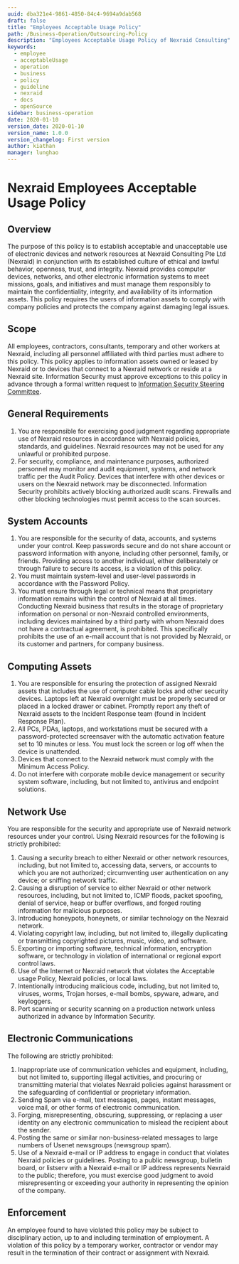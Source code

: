 ```yaml
---
uuid: dba321e4-9861-4850-84c4-9694a9dab568
draft: false
title: "Employees Acceptable Usage Policy"
path: /Business-Operation/Outsourcing-Policy
description: "Employees Acceptable Usage Policy of Nexraid Consulting"
keywords: 
  - employee
  - acceptableUsage
  - operation
  - business
  - policy
  - guideline
  - nexraid
  - docs
  - openSource
sidebar: business-operation
date: 2020-01-10
version_date: 2020-01-10
version_name: 1.0.0
version_changelog: First version
author: kiathan
manager: lunghao
---
```


# Nexraid Employees Acceptable Usage Policy

## Overview
The purpose of this policy is to establish acceptable and unacceptable use of electronic devices and network resources at Nexraid Consulting Pte Ltd (Nexraid) in conjunction with its established culture of ethical and lawful behavior, openness, trust, and integrity.  Nexraid provides computer devices, networks, and other electronic information systems to meet missions, goals, and initiatives and must manage them responsibly to maintain the confidentiality, integrity, and availability of its information assets. This policy requires the users of information assets to comply with company policies and protects the company against damaging legal issues.

## Scope
All employees, contractors, consultants, temporary and other workers at Nexraid, including all personnel affiliated with third parties must adhere to this policy. This policy applies to information assets owned or leased by Nexraid or to devices that connect to a Nexraid network or reside at a Nexraid site. Information Security must approve exceptions to this policy in advance through a formal written request to [Information Security Steering Committee](https://docs.nexraid.com/Information-Security/Information-Security-Steering-Committee).


## General Requirements
1. You are responsible for exercising good judgment regarding appropriate use of Nexraid resources in accordance with Nexraid policies, standards, and guidelines. Nexraid resources may not be used for any unlawful or prohibited purpose. 
2. For security, compliance, and maintenance purposes, authorized personnel may monitor and audit equipment, systems, and network traffic per the Audit Policy. Devices that interfere with other devices or users on the Nexraid network may be disconnected. Information Security prohibits actively blocking authorized audit scans. Firewalls and other blocking technologies must permit access to the scan sources. 


## System Accounts
1. You are responsible for the security of data, accounts, and systems under your control. Keep passwords secure and do not share account or password information with anyone, including other personnel, family, or friends. Providing access to another individual, either deliberately or through failure to secure its access, is a violation of this policy.
2. You must maintain system-level and user-level passwords in accordance with the Password Policy. 
3. You must ensure through legal or technical means that proprietary information remains within the control of Nexraid at all times. Conducting Nexraid business that results in the storage of proprietary information on personal or non-Nexraid controlled environments, including devices maintained by a third party with whom Nexraid does not have a contractual agreement, is prohibited. This specifically prohibits the use of an e-mail account that is not provided by Nexraid, or its customer and partners, for company business.  


## Computing Assets
1. You are responsible for ensuring the protection of assigned Nexraid assets that includes the use of computer cable locks and other security devices. Laptops left at Nexraid overnight must be properly secured or placed in a locked drawer or cabinet. Promptly report any theft of Nexraid assets to the Incident Response team (found in Incident Response Plan).
2. All PCs, PDAs, laptops, and workstations must be secured with a password-protected screensaver with the automatic activation feature set to 10 minutes or less. You must lock the screen or log off when the device is unattended.
3. Devices that connect to the Nexraid network must comply with the Minimum Access Policy.
4. Do not interfere with corporate mobile device management or security system software, including, but not limited to, antivirus and endpoint solutions.

## Network Use
You are responsible for the security and appropriate use of Nexraid network resources under your control. Using Nexraid resources for the following is strictly prohibited:
1. Causing a security breach to either Nexraid or other network resources, including, but not limited to, accessing data, servers, or accounts to which you are not authorized; circumventing user authentication on any device; or sniffing network traffic.
2. Causing a disruption of service to either Nexraid or other network resources, including, but not limited to, ICMP floods, packet spoofing, denial of service, heap or buffer overflows, and forged routing information for malicious purposes.
3. Introducing honeypots, honeynets, or similar technology on the Nexraid network.
4. Violating copyright law, including, but not limited to, illegally duplicating or transmitting copyrighted pictures, music, video, and software. 
5. Exporting or importing software, technical information, encryption software, or technology in violation of international or regional export control laws. 
6. Use of the Internet or Nexraid network that violates the Acceptable usage Policy, Nexraid policies, or local laws.  
7. Intentionally introducing malicious code, including, but not limited to, viruses, worms, Trojan horses, e-mail bombs, spyware, adware, and keyloggers. 
8. Port scanning or security scanning on a production network unless authorized in advance by Information Security.


## Electronic Communications
The following are strictly prohibited:
1. Inappropriate use of communication vehicles and equipment, including, but not limited to, supporting illegal activities, and procuring or transmitting material that violates Nexraid policies against harassment or the safeguarding of confidential or proprietary information. 
2. Sending Spam via e-mail, text messages, pages, instant messages, voice mail, or other forms of electronic communication.  
3. Forging, misrepresenting, obscuring, suppressing, or replacing a user identity on any electronic communication to mislead the recipient about the sender. 
4. Posting the same or similar non-business-related messages to large numbers of Usenet newsgroups (newsgroup spam).
5. Use of a Nexraid e-mail or IP address to engage in conduct that violates Nexraid policies or guidelines. Posting to a public newsgroup, bulletin board, or listserv with a Nexraid e-mail or IP address represents Nexraid to the public; therefore, you must exercise good judgment to avoid misrepresenting or exceeding your authority in representing the opinion of the company. 


## Enforcement
An employee found to have violated this policy may be subject to disciplinary action, up to and including termination of employment. A violation of this policy by a temporary worker, contractor or vendor may result in the termination of their contract or assignment with Nexraid.
